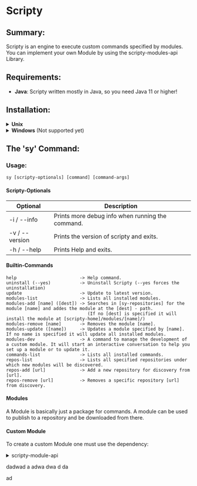 # Scripty

## Summary:
Scripty is an engine to execute custom commands specified by modules.
You can implement your own Module by using the scripty-modules-api Library.


## Requirements:
- **Java**: Scripty written mostly in Java, so you need Java 11 or higher!

## Installation:

<details>
<summary><b>Unix</b></summary>

Simply use:
```
sudo curl -s https://raw.githubusercontent.com/1Programm/Scripty/master/install.sh | sudo bash
```

The installation will create a bash script in /usr/local/bin which is a default of the environment PATH variable.\
Because of that the name of that file there can then be used as a command to execute that file.


#### Options:
|Option|Description|
|---|---|
|[version]|Specifies what version you want to download. Check https://github.com/1Programm/Scripty/tree/master/releases for possible versions!|
|-i / --info|Prints debug info when installing Scripty.|

```
sudo curl -s https://raw.githubusercontent.com/1Programm/Scripty/master/install.sh | sudo bash -s -- [options]
```

#### On error:
If running the command tells you that the Java Runtime is not installed follow this link:
[https://stackoverflow.com/questions/12309253/sudo-java-command-not-found-after-exiting-from-root-user](https://stackoverflow.com/questions/12309253/sudo-java-command-not-found-after-exiting-from-root-user)

#### Scripty Home:
Default: ~/.scripty/

</details>

<details>
<summary><b>Windows</b> (Not supported yet)</summary>
Not supported yet!
</details>

## The 'sy' Command:

### Usage:
```
sy [scripty-optionals] [command] [command-args]
```

#### Scripty-Optionals
|Optional|Description|
|---|---|
|-i / --info|Prints more debug info when running the command.|
|-v / --version|Prints the version of scripty and exits.|
|-h / --help|Prints Help and exits.|

#### Builtin-Commands
```
help                        -> Help command.
uninstall (--yes)           -> Uninstall Scripty (--yes forces the uninstallation)
update                      -> Update to latest version.
modules-list                -> Lists all installed modules.
modules-add [name] ([dest]) -> Searches in [sy-repositories] for the module [name] and addes the module at the [dest] - path. 
                               (If no [dest] is specified it will install the module at [scripty-home]/modules/[name]/)
modules-remove [name]       -> Removes the module [name].
modules-update ([name])     -> Updates a module specified by [name]. If no name is specified it will update all installed modules.
modules-dev                 -> A command to manage the development of a custom module. It will start an interactive conversation to help you set up a module or to update it.
commands-list               -> Lists all installed commands.
repos-list                  -> Lists all specified repositories under which new modules will be discovered.
repos-add [url]             -> Add a new repository for discovery from [url].
repos-remove [url]          -> Removes a specific repository [url] from discovery.
```


#### Modules
A Module is basically just a package for commands.
A module can be used to publish to a repository and be downloaded from there.

#### Custom Module
To create a custom Module one must use the dependency:
<details>
<summary>scripty-module-api</summary>
<code>```html
<dependency>
    <groupId>com.programm.projects</groupId>
    <artifactId>scripty-modules-api</artifactId>
    <version>1.0-SNAPSHOT</version>
</dependency>
```
</code>
</details>

dadwad
a
adwa
dwa
d
da

ad




